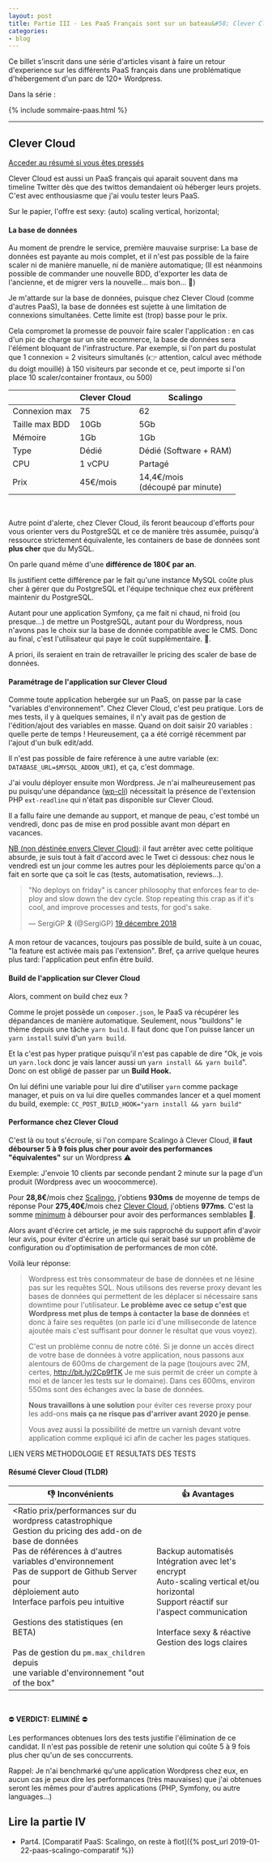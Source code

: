 ```yaml
---
layout: post
title: Partie III - Les PaaS Français sont sur un bateau&#58; Clever Cloud prends l'eau
categories:
- blog
---
```



Ce billet s'inscrit dans une série d'articles visant à faire un retour d'experience sur les différents PaaS français dans une problématique d'hébergement d'un parc de 120+ Wordpress.

Dans la série :

{% include sommaire-paas.html %}

---


## Clever Cloud

[Acceder au résumé si vous êtes pressés](#résumé-clever-cloud-tldr)



Clever Cloud est aussi un PaaS français qui aparait souvent dans ma timeline Twitter dès que des twittos demandaient où héberger leurs projets. C'est avec enthousiasme que j'ai voulu tester leurs PaaS.

Sur le papier, l'offre est sexy:  (auto) scaling vertical, horizontal;

#### La base de données

Au moment de prendre le service, première mauvaise surprise: La base de données est payante au mois complet, et il n'est pas possible de la faire scaler ni de manière manuelle, ni de manière automatique; (Il est néanmoins possible de commander une nouvelle BDD, d'exporter les data de l'ancienne, et de migrer vers la nouvelle... mais bon... 🥶)

Je m'attarde sur la base de données, puisque chez Clever Cloud (comme d'autres PaaS), la base de données est sujette à une limitation de connexions simultanées. Cette limite est (trop) basse pour le prix. 

Cela compromet la promesse de pouvoir faire scaler l'application : en cas d'un pic de charge sur un site ecommerce, la base de données sera l'élément bloquant de l'infrastructure. Par exemple, si l'on part du postulat que 1 connexion = 2 visiteurs simultanés (👉 attention, calcul avec méthode du doigt mouillé) à 150 visiteurs par seconde et ce, peut importe si l'on place 10 scaler/container frontaux, ou 500)

|                | Clever Cloud    | Scalingo                             |
| -------------- | --------------- | ------------------------------------ |
| Connexion max  | 75              | 62                                   |
| Taille max BDD | 10Gb            | 5Gb                                  |
| Mémoire        | 1Gb             | 1Gb                                  |
| Type           | Dédié           | Dédié (Software + RAM)               |
| CPU            | 1 vCPU          | Partagé                              |
| Prix           | 45€/mois <br /> | 14,4€/mois<br />(découpé par minute) |

<br />

Autre point d'alerte, chez Clever Cloud, ils feront beaucoup d'efforts pour vous orienter vers du PostgreSQL et ce de manière très assumée, puisqu'à ressource strictement équivalente, les containers de base de données sont **plus cher** que du MySQL. 

On parle quand même d'une **différence de 180€ par an**.

Ils justifient cette différence par le fait qu'une instance MySQL coûte plus cher à gérer que du PostgreSQL et l'équipe technique chez eux préfèrent maintenir du PostgreSQL.

Autant pour une application Symfony, ça me fait ni chaud, ni froid (ou presque...) de mettre un PostgreSQL, autant pour du Wordpress, nous n'avons pas le choix sur la base de donnée compatible avec le CMS. Donc au final, c'est l'utilisateur qui paye le coût supplémentaire. 💸.

A priori, ils seraient en train de retravailler le pricing des scaler de base de données.



#### Paramétrage de l'application sur Clever Cloud



Comme toute application hebergée sur un PaaS, on passe par la case "variables d'environnement". Chez Clever Cloud, c'est peu pratique. Lors de mes tests, il y à quelques semaines, il n'y avait pas de gestion de l'édition/ajout des variables en masse. Quand on doit saisir 20 variables : quelle perte de temps !  Heureusement, ça a été corrigé récemment par l'ajout d'un bulk edit/add.

Il n'est pas possible de faire reférence à une autre variable (ex: `DATABASE_URL=$MYSQL_ADDON_URI`), et ça, c'est dommage.

J'ai voulu déployer ensuite mon Wordpress. Je n'ai malheureusement pas pu puisqu'une dépandance ([wp-cli](https://github.com/wp-cli/wp-cli)) nécessitait la présence de l'extension PHP `ext-readline` qui n'était pas disponible sur Clever Cloud.

Il a fallu faire une demande au support, et manque de peau, c'est tombé un vendredi, donc pas de mise en prod possible avant mon départ en vacances. 

<u>NB (non déstinée envers Clever Cloud)</u>: il faut arrêter avec cette politique absurde, je suis tout à fait d'accord avec le Twet ci dessous: chez nous le vendredi est un jour comme les autres pour les déploiements parce qu'on a fait en sorte que ça soit le cas (tests, automatisation, reviews...). 


<blockquote class="twitter-tweet" data-lang="fr"><p lang="en" dir="ltr">&quot;No deploys on friday&quot; is cancer philosophy that enforces fear to deploy and slow down the dev cycle. Stop repeating this crap as if it&#39;s cool, and improve processes and tests, for god&#39;s sake.</p>&mdash; SergiGP 🎗 (@SergiGP) <a href="https://twitter.com/SergiGP/status/1075417087714181120?ref_src=twsrc%5Etfw">19 décembre 2018</a></blockquote>
<script async src="https://platform.twitter.com/widgets.js" charset="utf-8"></script>

A mon retour de vacances, toujours pas possible de build, suite à un couac, "la feature est activée mais pas l'extension". Bref, ça arrive quelque heures plus tard: l'application peut enfin être build.



#### Build de l'application sur Clever Cloud

Alors, comment on build chez eux ?

Comme le projet possède un `composer.json`, le PaaS va récupérer les dépandances de manière automatique. Seulement, nous "buildons" le thème depuis une tâche `yarn build`. Il faut donc que l'on puisse lancer un `yarn install` suivi d'un `yarn build`.

Et la c'est pas hyper pratique puisqu'il n'est pas capable de dire "Ok, je vois un `yarn.lock` donc je vais lancer aussi un `yarn install && yarn build`". Donc on est obligé de passer par un **Build Hook.**

On lui défini une variable pour lui dire d'utiliser `yarn` comme package manager, et puis on va lui dire quelles commandes lancer et a quel moment du build, exemple:  `CC_POST_BUILD_HOOK="yarn install && yarn build"`



#### Performance chez Clever Cloud

C'est là ou tout s'écroule, si l'on compare Scalingo à Clever Cloud, **il faut débourser 5 à 9 fois plus cher pour avoir des performances "équivalentes"** sur un Wordpress ⚠️

Exemple: J'envoie 10 clients par seconde pendant 2 minute sur la page d'un produit (Wordpress avec un woocommerce).

Pour **28,8€**/mois chez <u>Scalingo</u>, j'obtiens **930ms** de moyenne de temps de réponse
Pour **275,40€**/mois chez <u>Clever Cloud</u>, j'obtiens **977ms**. C'est la somme <u>minimum</u> à débourser pour avoir des performances semblables 💸.

Alors avant d'écrire cet article, je me suis rapproché du support afin d'avoir leur avis, pour éviter d'écrire un article qui serait basé sur un problème de configuration ou d'optimisation de performances de mon côté.

Voilà leur réponse:

> Wordpress est très consommateur de base de données et ne lésine pas sur les requêtes SQL. Nous utilisons des reverse proxy devant les bases de données qui permettent de les déplacer si nécessaire sans downtime pour l'utilisateur. **Le problème avec ce setup c'est que Wordpress met plus de temps à contacter la base de données** et donc à faire ses requêtes (on parle ici d'une milliseconde de latence ajoutée mais c'est suffisant pour donner le résultat que vous voyez).
>
>  C'est un problème connu de notre côté. Si je donne un accès direct de votre base de données à votre application, nous passons aux alentours de 600ms de chargement de la page (toujours avec 2M, certes, <http://bit.ly/2Cp9fTK> Je me suis permit de créer un compte à moi et de lancer les tests sur le domaine). Dans ces 600ms, environ 550ms sont des échanges avec la base de données.
>
> **Nous travaillons à une solution** pour éviter ces reverse proxy pour les add-ons **mais ça ne risque pas d'arriver avant 2020 je pense**.
>
> Vous avez aussi la possibilité de mettre un varnish devant votre application comme expliqué ici afin de cacher les pages statiques. 



LIEN VERS METHODOLOGIE ET RESULTATS DES TESTS





#### Résumé Clever Cloud (TLDR)

| 👎 Inconvénients                                              | 👍 Avantages                                                  |
| ------------------------------------------------------------ | ------------------------------------------------------------ |
| <Ratio prix/performances sur du wordpress catastrophique<br />Gestion du pricing des add-on de base de données<br />Pas de références à d'autres variables d'environnement <br />Pas de support de Github Server pour <br />déploiement auto <br />Interface parfois peu intuitive<br /><br />Gestions des statistiques (en BETA)<br /><br />Pas de gestion du `pm.max_children` depuis<br /> une variable d'environnement "out of the box" | Backup automatisés<br />Intégration avec let's encrypt<br />Auto-scaling vertical et/ou horizontal<br />Support réactif sur l'aspect communication<br /><br />Interface sexy & réactive<br />Gestion des logs claires |

<br />

⛔️  **VERDICT: ELIMINÉ** ⛔️

Les performances obtenues lors des tests justifie l'élimination de ce candidat. Il n'est pas possible de retenir une solution qui coûte 5 à 9 fois plus cher qu'un de ses conccurrents. 

Rappel: Je n'ai benchmarké qu'une application Wordpress chez eux, en aucun cas je peux dire les performances (très mauvaises) que j'ai obtenues seront les mêmes pour d'autres applications (PHP, Symfony, ou autre languages...) 

## Lire la partie IV

* Part4. [Comparatif PaaS: Scalingo, on reste à flot]({% post_url 2019-01-22-paas-scalingo-comparatif %})

<br />
